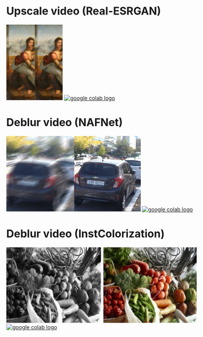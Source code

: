 # Upscale video (Real-ESRGAN)
<img src="https://github.com/detektor777/colab_list/blob/main/image/ESRGAN.jpg" height="200" alt="ESRGAN">
<a href="https://colab.research.google.com/github/detektor777/colab_list/blob/main/Real_ESRGAN_video.ipynb">
  <img src="https://colab.research.google.com/assets/colab-badge.svg" alt="google colab logo">
</a>

# Deblur video (NAFNet)
<img src="https://github.com/detektor777/colab_list/blob/main/image/NAFNet.jpg" height="200" alt="NAFNet">
<a href="https://colab.research.google.com/github/detektor777/colab_list/blob/main/nafnet_video_continue_new_buffer.ipynb">
  <img src="https://colab.research.google.com/assets/colab-badge.svg" alt="google colab logo">
</a>

# Deblur video (InstColorization)
<img src="https://github.com/detektor777/colab_list/blob/main/image/InstColorization.jpg" height="200" alt="InstColorization">
<a href="https://colab.research.google.com/github/detektor777/colab_list/blob/main/InstColorization.ipynb">
  <img src="https://colab.research.google.com/assets/colab-badge.svg" alt="google colab logo">
</a>


